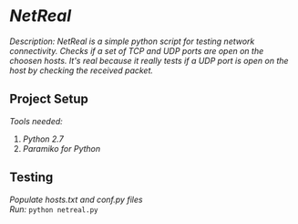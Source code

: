 # _NetReal_

_Description: NetReal is a simple python script for testing network connectivity. Checks if a set of TCP and UDP ports are open on the choosen hosts. It's real because it really tests if a UDP port is open on the host by checking the received packet._

## Project Setup

_Tools needed:_ 

1. _Python 2.7_
2. _Paramiko for Python_

## Testing

_Populate hosts.txt and conf.py files_  
_Run:_ `python netreal.py`

